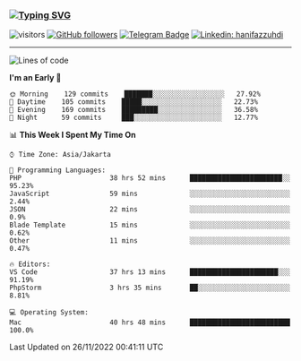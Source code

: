### [![Typing SVG](https://readme-typing-svg.herokuapp.com?font=lato&size=22&lines=Hi+There+👋)](https://git.io/typing-svg) 

![visitors](https://visitor-badge.glitch.me/badge?page_id=hanifazzuhdi.hanifazzuhdi)
[![GitHub followers](https://img.shields.io/github/followers/hanifazzuhdi?label=Follow&style=social)](https://github.com/hanifazzuhdi/?tab=follow) 
[![Telegram Badge](https://img.shields.io/badge/-hanif0198-blue?style=social&logo=telegram&link=https://www.t.me/hanif0198/)](https://www.t.me/hanif0198/) 
[![Linkedin: hanifazzuhdi](https://img.shields.io/badge/-hanifazzuhdi-blue?style=flat-square&logo=Linkedin&logoColor=white&link=https://www.linkedin.com/in/hanif-az-zuhdi-69688019b/)](https://www.linkedin.com/in/hanif-az-zuhdi-69688019b/) 

<hr/>

<!--START_SECTION:waka-->
![Lines of code](https://img.shields.io/badge/From%20Hello%20World%20I%27ve%20Written-6%20Million%20lines%20of%20code-blue)

**I'm an Early 🐤** 

```text
🌞 Morning    129 commits    ███████░░░░░░░░░░░░░░░░░░   27.92% 
🌆 Daytime    105 commits    █████░░░░░░░░░░░░░░░░░░░░   22.73% 
🌃 Evening    169 commits    █████████░░░░░░░░░░░░░░░░   36.58% 
🌙 Night      59 commits     ███░░░░░░░░░░░░░░░░░░░░░░   12.77%

```


📊 **This Week I Spent My Time On** 

```text
⌚︎ Time Zone: Asia/Jakarta

💬 Programming Languages: 
PHP                      38 hrs 52 mins      ███████████████████████░░   95.23% 
JavaScript               59 mins             ░░░░░░░░░░░░░░░░░░░░░░░░░   2.44% 
JSON                     22 mins             ░░░░░░░░░░░░░░░░░░░░░░░░░   0.9% 
Blade Template           15 mins             ░░░░░░░░░░░░░░░░░░░░░░░░░   0.62% 
Other                    11 mins             ░░░░░░░░░░░░░░░░░░░░░░░░░   0.47%

🔥 Editors: 
VS Code                  37 hrs 13 mins      ██████████████████████░░░   91.19% 
PhpStorm                 3 hrs 35 mins       ██░░░░░░░░░░░░░░░░░░░░░░░   8.81%

💻 Operating System: 
Mac                      40 hrs 48 mins      █████████████████████████   100.0%

```


 Last Updated on 26/11/2022 00:41:11 UTC
<!--END_SECTION:waka-->
